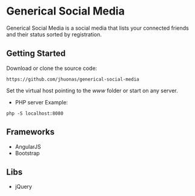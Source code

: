 # Generical Social Media

Generical Social Media is a social media that lists your connected friends and their status sorted by registration.

## Getting Started

Download or clone the source code:

```
https://github.com/jhuonas/generical-social-media
```

Set the virtual host pointing to the _www_ folder or start on any server.


- PHP server Example:

```
php -S localhost:8080
```

## Frameworks

* AngularJS
* Bootstrap

## Libs

* jQuery
